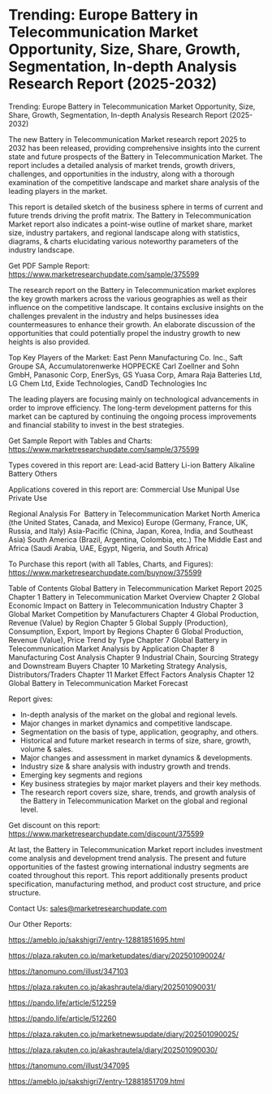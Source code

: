 # Trending: Europe Battery in Telecommunication Market Opportunity, Size, Share, Growth, Segmentation, In-depth Analysis Research Report (2025-2032)
Trending: Europe Battery in Telecommunication Market Opportunity, Size, Share, Growth, Segmentation, In-depth Analysis Research Report (2025-2032)

The new Battery in Telecommunication Market research report 2025 to 2032 has been released, providing comprehensive insights into the current state and future prospects of the Battery in Telecommunication Market. The report includes a detailed analysis of market trends, growth drivers, challenges, and opportunities in the industry, along with a thorough examination of the competitive landscape and market share analysis of the leading players in the market.

This report is detailed sketch of the business sphere in terms of current and future trends driving the profit matrix. The Battery in Telecommunication Market report also indicates a point-wise outline of market share, market size, industry partakers, and regional landscape along with statistics, diagrams, & charts elucidating various noteworthy parameters of the industry landscape.

Get PDF Sample Report: https://www.marketresearchupdate.com/sample/375599

The research report on the Battery in Telecommunication market explores the key growth markers across the various geographies as well as their influence on the competitive landscape. It contains exclusive insights on the challenges prevalent in the industry and helps businesses idea countermeasures to enhance their growth. An elaborate discussion of the opportunities that could potentially propel the industry growth to new heights is also provided.

Top Key Players of the Market:
East Penn Manufacturing Co. Inc., Saft Groupe SA, Accumulatorenwerke HOPPECKE Carl Zoellner and Sohn GmbH, Panasonic Corp, EnerSys, GS Yuasa Corp, Amara Raja Batteries Ltd, LG Chem Ltd, Exide Technologies, CandD Technologies Inc


The leading players are focusing mainly on technological advancements in order to improve efficiency. The long-term development patterns for this market can be captured by continuing the ongoing process improvements and financial stability to invest in the best strategies.

Get Sample Report with Tables and Charts: https://www.marketresearchupdate.com/sample/375599

Types covered in this report are:
Lead-acid Battery
Li-ion Battery
Alkaline Battery
Others


Applications covered in this report are:
Commercial Use
Munipal Use
Private Use


Regional Analysis For  Battery in Telecommunication Market
North America (the United States, Canada, and Mexico)
Europe (Germany, France, UK, Russia, and Italy)
Asia-Pacific (China, Japan, Korea, India, and Southeast Asia)
South America (Brazil, Argentina, Colombia, etc.)
The Middle East and Africa (Saudi Arabia, UAE, Egypt, Nigeria, and South Africa)

To Purchase this report (with all Tables, Charts, and Figures): https://www.marketresearchupdate.com/buynow/375599

Table of Contents
Global Battery in Telecommunication Market Report 2025
Chapter 1 Battery in Telecommunication Market Overview
Chapter 2 Global Economic Impact on Battery in Telecommunication Industry
Chapter 3 Global Market Competition by Manufacturers
Chapter 4 Global Production, Revenue (Value) by Region
Chapter 5 Global Supply (Production), Consumption, Export, Import by Regions
Chapter 6 Global Production, Revenue (Value), Price Trend by Type
Chapter 7 Global Battery in Telecommunication Market Analysis by Application
Chapter 8 Manufacturing Cost Analysis
Chapter 9 Industrial Chain, Sourcing Strategy and Downstream Buyers
Chapter 10 Marketing Strategy Analysis, Distributors/Traders
Chapter 11 Market Effect Factors Analysis
Chapter 12 Global Battery in Telecommunication Market Forecast

Report gives:

- In-depth analysis of the market on the global and regional levels.
- Major changes in market dynamics and competitive landscape.
- Segmentation on the basis of type, application, geography, and others.
- Historical and future market research in terms of size, share, growth, volume & sales.
- Major changes and assessment in market dynamics & developments.
- Industry size & share analysis with industry growth and trends.
- Emerging key segments and regions
- Key business strategies by major market players and their key methods.
- The research report covers size, share, trends, and growth analysis of the Battery in Telecommunication Market on the global and regional level.

Get discount on this report: https://www.marketresearchupdate.com/discount/375599

At last, the Battery in Telecommunication Market report includes investment come analysis and development trend analysis. The present and future opportunities of the fastest growing international industry segments are coated throughout this report. This report additionally presents product specification, manufacturing method, and product cost structure, and price structure.

Contact Us:
sales@marketresearchupdate.com

Our Other Reports:

https://ameblo.jp/sakshigri7/entry-12881851695.html

https://plaza.rakuten.co.jp/marketupdates/diary/202501090024/

https://tanomuno.com/illust/347103

https://plaza.rakuten.co.jp/akashrautela/diary/202501090031/

https://pando.life/article/512259

https://pando.life/article/512260

https://plaza.rakuten.co.jp/marketnewsupdate/diary/202501090025/

https://plaza.rakuten.co.jp/akashrautela/diary/202501090030/

https://tanomuno.com/illust/347095

https://ameblo.jp/sakshigri7/entry-12881851709.html
